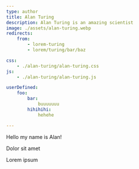 ```yaml
---
type: author
title: Alan Turing
description: Alan Turing is an amazing scientist
image: ./assets/alan-turing.webp
redirects:
    from:
        - lorem-turing
        - lorem/turing/bar/baz

css:
    - ./alan-turing/alan-turing.css
js:
    - ./alan-turing/alan-turing.js

userDefined:
    foo:
        bar:
            buuuuuuu
        hihihihi:
            hehehe

---
```

Hello my name is Alan!

Dolor sit amet

Lorem ipsum
